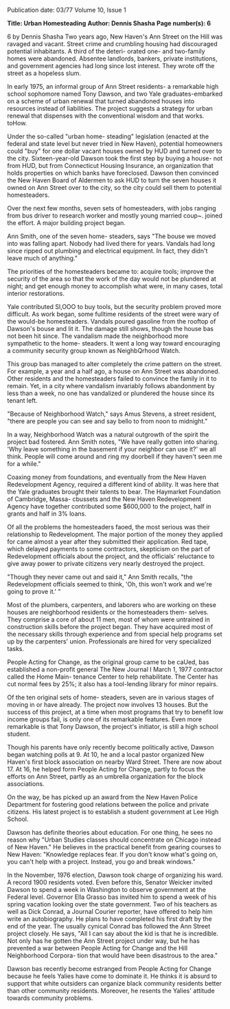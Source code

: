 Publication date: 03/77
Volume 10, Issue 1

**Title: Urban Homesteading**
**Author: Dennis Shasha**
**Page number(s): 6**

6 
by Dennis Shasha 
Two years ago, New Haven's Ann 
Street on the Hill was ravaged and 
vacant. Street crime and crumbling 
housing had discouraged potential 
inhabitants. A third of the deteri-
orated one- and two-family homes 
were abandoned. Absentee landlords, 
bankers, private institutions, and 
government agencies had long since 
lost interest. They wrote off the street 
as a hopeless slum. 

In early 1975, an informal 
group of Ann Street residents- a 
remarkable high school sophomore 
named Tony Dawson, and two Yale 
graduates-embarked on a scheme of 
urban renewal that turned abandoned 
houses into resources instead of 
liabilities. The project suggests a 
strategy for urban renewal that 
dispenses with the conventional 
wisdom and that works. 
toHow. 

Under the so-called "urban home-
steading" legislation (enacted at the 
federal and state level but never tried 
in New Haven), potential homeowners 
could "buy" for one dollar vacant 
houses owned by HUD and turned 
over to the city. Sixteen-year-old 
Dawson took the first step by buying 
a house- not from HUD, but from 
Connecticut Housing Insurance, an 
organization that holds properties on 
which banks have foreclosed. Dawson 
then convinced the New Haven Board 
of Aldermen to ask HUD to turn the 
seven houses it owned on Ann Street 
over to the city, so the city could sell 
them to potential homesteaders. 

Over the next few months, seven 
sets of homesteaders, with jobs 
ranging from bus driver to research 
worker and mostly young married 
coup~. joined the effort. A major 
building project began. 

Ann Smith, one of the seven home-
steaders, says "The bouse we moved 
into was falling apart. Nobody had 
lived there for years. Vandals had long 
since ripped out plumbing and 
electrical equipment. In fact, they 
didn't leave much of anything." 

The priorities of the homesteaders 
became to: acquire tools; improve the 
security of the area so that the work 
of the day would not be plundered at 
night; and get enough money to 
accomplish what were, in many cases, 
total interior restorations. 

Yale contributed Sl,OOO to buy 
tools, but the security problem proved 
more difficult. As work began, some 
fulltime residents of the street were 
wary of the would-be homesteaders. 
Vandals poured gasoline from the 
rooftop of Dawson's bouse and lit it. 
The damage still shows, though the 
house bas not been hit since. The 
vandalism made the neighborhood 
more sympathetic to the home-
steaders. It went a long way toward 
encouraging a community security 
group known as NeighbQrhood 
Watch. 

This group bas managed to alter 
completely the crime pattern on the 
street. For example, a year and a half 
ago, a house on Ann Street was 
abandoned. Other residents and the 
homesteaders failed to convince the 
family in it to remain. Yet, in a city 
where vandalism invariably follows 
abandonment by less than a week, no 
one has vandalized or plundered the 
house since its tenant left. 

"Because of Neighborhood Watch," 
says Amus Stevens, a street resident, 
"there are people you can see and say 
bello to from noon to midnight." 

In a way, Neighborhood Watch was 
a natural outgrowth of the spirit the 
project bad fostered. Ann Smith 
notes, "We have really gotten into 
sharing. 'Why leave something in the 
basement if your neighbor can use it?' 
we all think. People will come around 
and ring my doorbell if they haven't 
seen me for a while." 

Coaxing money from foundations, 
and eventually from the New Haven 
Redevelopment Agency, required a 
different kind of ability. It was here 
that the Yale graduates brought their 
talents to bear. The Haymarket 
Foundation of Cambridge, Massa-
cbussets and the New Haven 
Redevelopment Agency have together 
contributed some $600,000 to the 
project, half in grants and half in 3% 
loans. 

Of all the problems the homesteaders 
faoed, the most serious was their 
relationship to Redevelopment. The 
major portion of the money they 
applied for came almost a year after 
they submitted their application. Red 
tape, which delayed payments to some 
contractors, skepticism on the part of 
Redevelopment officials about the 
project, and the officials' reluctance to 
give away power to private citizens 
very nearly destroyed the project. 

"Though they never came out and 
said it," Ann Smith recalls, "the 
Redevelopment officials seemed to 
think, 'Oh, this won't work and we're 
going to prove it.' " 

Most of the plumbers, carpenters, 
and laborers who are working on 
these houses are neighborhood 
residents or the homesteaders them-
selves. They comprise a core of about 
11 men, most of whom were untrained 
in construction skills before the 
project began. They have acquired 
most of the necessary skills through 
experience and from special help 
programs set up by the carpenters' 
union. Professionals are hired for very 
specialized tasks. 

People Acting for Change, as the 
original group came to be caUed, bas 
established a non-profit general 
The New Journal I March 1, 1977 
contractor called the Home Main-
tenance Center to help rehabilitate. 
The Center has cut normal fees by 
25%; it also has a tool-lending library 
for minor repairs. 

Of the ten original sets of home-
steaders, seven are in various stages of 
moving in or have already. The 
project now involves 13 houses. But 
the success of this project, at a time 
when most programs that try to 
benefit low income groups fail, is only 
one of its remarkable features. Even 
more remarkable is that Tony 
Dawson, the project's initiator, is still 
a high school student. 

Though his parents have only 
recently become politically active, 
Dawson began watching polls at 9. At 
10, he and a local pastor organized 
New Haven's first block association 
on nearby Ward Street. There are 
now about 17. At 16, he helped form 
People Acting for Change, partly to 
focus the efforts on Ann Street, partly 
as an umbrella organization for the 
block associations. 

On the way, be has picked up an 
award from the New Haven Police 
Department for fostering good 
relations between the police and 
private citizens. His latest project is to 
establish a student government at Lee 
High School. 

Dawson has definite theories about 
education. For one thing, he sees no 
reason why "Urban Studies classes 
should concentrate on Chicago instead 
of New Haven." He believes in the 
practical benefit from gearing courses 
to New Haven: "Knowledge replaces 
fear. If you don't know what's going 
on, you can't help with a project. 
Instead, you go and break windows." 

In the November, 1976 election, 
Dawson took charge of organizing his 
ward. A record 1900 residents voted. 
Even before this, Senator Weicker 
invited Dawson to spend a week in 
Washington to observe government at 
the Federal level. Governor Ella 
Grasso bas invited him to spend a 
week of his spring vacation looking 
over the state government. Two of his 
teachers as well as Dick Conrad, a 
Journal Courier reporter, have offered 
to help him write an autobiography. 
He plans to have completed his first 
draft by the end of the year. The 
usually cynical Conrad bas followed 
the Ann Street project closely. He 
says, "All I can say about the kid is 
that he is incredible. Not only has he 
gotten the Ann Street project under 
way, but he has prevented a war 
between People Acting for Change 
and the Hill Neighborhood Corpora-
tion that would have been disastrous 
to the area." 

Dawson bas recently become 
estranged from People Acting for 
Change because he feels Yalies have 
come to dominate it. He thinks it is 
absurd to support that white outsiders 
can organize black community 
residents better than other community 
residents. Moreover, he resents the 
Yalies' attitude towards community 
problems.